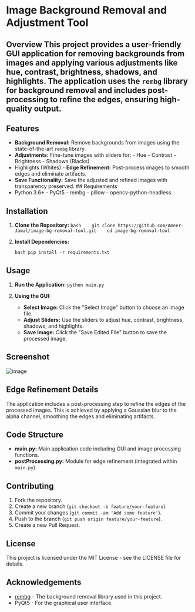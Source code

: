 # Image Background Removal and Adjustment Tool 
  
  ## Overview  This project provides a user-friendly GUI application for removing backgrounds from images and applying various adjustments like hue, contrast, brightness, shadows, and highlights. The application uses the `rembg` library for background removal and includes post-processing to refine the edges, ensuring high-quality output.  
  
  ## Features  
  - **Background Removal:** Remove backgrounds from images using the state-of-the-art `rembg` library.
  - **Adjustments:** Fine-tune images with sliders for:   - Hue   - Contrast   - Brightness   - Shadows (Blacks) 
  - Highlights (Whites) - **Edge Refinement:** Post-process images to smooth edges and eliminate artifacts.
  - **Save Functionality:** Save the adjusted and refined images with transparency preserved.  ## Requirements
  - Python 3.6+ - PyQt5 - rembg - pillow - opencv-python-headless 
  
  ## Installation  
  1. **Clone the Repository:**    ```bash    git clone https://github.com/Ameer-Jamal/image-bg-removal-tool.git    cd image-bg-removal-tool```
     
2. **Install Dependencies:**
    
    ```bash pip install -r requirements.txt```
    

## Usage

1. **Run the Application:**
    `python main.py`
    
2. **Using the GUI:**
    
    - **Select Image:** Click the "Select Image" button to choose an image file.
    - **Adjust Sliders:** Use the sliders to adjust hue, contrast, brightness, shadows, and highlights.
    - **Save Image:** Click the "Save Edited File" button to save the processed image.

## Screenshot
![image](https://github.com/user-attachments/assets/c9ca76e1-4b3a-416a-9630-49086df11912)


## Edge Refinement Details

The application includes a post-processing step to refine the edges of the processed images. This is achieved by applying a Gaussian blur to the alpha channel, smoothing the edges and eliminating artifacts.

## Code Structure

- **main.py:** Main application code including GUI and image processing functions.
- **postProcessing.py:** Module for edge refinement (integrated within `main.py`).

## Contributing

1. Fork the repository.
2. Create a new branch (`git checkout -b feature/your-feature`).
3. Commit your changes (`git commit -am 'Add some feature'`).
4. Push to the branch (`git push origin feature/your-feature`).
5. Create a new Pull Request.

## License

This project is licensed under the MIT License - see the LICENSE file for details.

## Acknowledgements

- [rembg](https://github.com/danielgatis/rembg) - The background removal library used in this project.
- PyQt5 - For the graphical user interface.
